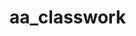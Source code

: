 # aa_classwork

        






















































































































